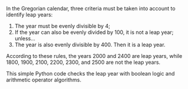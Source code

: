 In the Gregorian calendar, three criteria must be taken into account to identify leap years:
1. The year must be evenly divisible by 4;
2. If the year can also be evenly divided by 100, it is not a leap year; unless...
3. The year is also evenly divisible by 400. Then it is a leap year.

According to these rules, the years 2000 and 2400 are leap years, while 1800, 1900, 2100, 2200, 2300, and 2500 are not the leap years.

This simple Python code checks the leap year with boolean logic and arithmetic operator algorithms.
